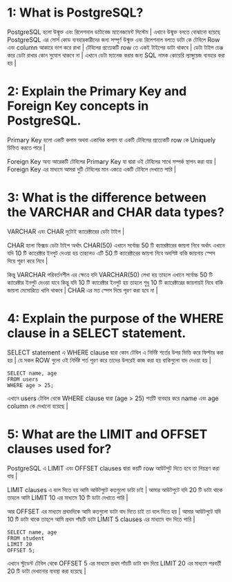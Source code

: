 # 1: What is PostgreSQL?

PostgreSQL হলো উন্মুক্ত এবং রিলেশনাল ডাটাবেজ ম্যানেজমেন্ট সিস্টেম | এখানে উন্মুক্ত বলতে বোঝানো হয়েছে PostgreSQL এর সোর্স কোড ব্যবহারকারীদের জন্য সম্পূর্ণ উন্মুক্ত এবং রিলেশনাল বলতে ডাটা কে টেবিলে Row এবং column আকারে ভাগ করে রাখা | টেবিলের প্রত্যেকটি row তে একই টাইপের ডাটা থাকবে | ডেটা টাইপ চেঞ্জ করে ডেটা রাখার কোন সুযোগ থাকবে না | এখানে ডেটা ম্যানেজ করার জন্য SQL নামক কোয়েরি ল্যাঙ্গুয়েজ ব্যবহার করা হয় |

# 2: Explain the Primary Key and Foreign Key concepts in PostgreSQL.

Primary Key হলো একটি কলাম অথবা একাধিক কলাম যা একটি টেবিলের প্রত্যেকটি row কে Uniquely চিহ্নিত করতে পারে | 

Foreign Key অন্য আরেকটি টেবিলের Primary Key যা দ্বারা ওই টেবিলের সাথে সম্পর্ক স্থাপন করা যায় | Foreign Key এর মাধ্যমে আমরা দুটি টেবিলের মান একত্রে একটি টেবিলে দেখাতে পারি |

# 3: What is the difference between the VARCHAR and CHAR data types?

VARCHAR এবং CHAR দুটোই ক্যারেক্টারের ডেটা টাইপ | 

CHAR হলো ফিক্সড ডেটা টাইপ অর্থাৎ CHAR(50) এখানে সর্বোচ্চ 50 টি ক্যারেক্টারের জায়গা নিবে অর্থাৎ এখানে যদি 10 টি ক্যারেক্টার ইনপুট দেওয়া হয় তাহলেও এটি 50 টি ক্যারেক্টারের জায়গা নিবে অবশিষ্ট বাকি জায়গায় স্পেস দিয়ে পূরণ করে নিবে |

কিন্তু VARCHAR পরিবর্তনশীল এর ক্ষেত্রে যদি VARCHAR(50) লেখা হয় তাহলে এখানে সর্বোচ্চ 50 টি ক্যারেক্টার ইনপুট দেওয়া যাবে কিন্তু যদি 10 টি ক্যারেক্টার ইনপুট হয় তাহলে শুধু 10 টি ক্যারেক্টারের জায়গায়ই নিবে বাকি জায়গা মেমোরিতে খালি থাকবে | CHAR এর মত স্পেস দিয়ে পূরণ করা হবে না |

# 4: Explain the purpose of the WHERE clause in a SELECT statement.

SELECT statement এ WHERE clause দ্বারা কোন টেবিল এ নির্দিষ্ট শর্তের উপর ভিত্তি করে ফিল্টার করা হয় | যে সকল ROW গুলো ওই নির্দিষ্ট শর্ত পূরণ করে তাদের উপরেই কাজ করা হয় বাকিগুলো বাদ দেওয়া হয় |

```
SELECT name, age
FROM users
WHERE age > 25;
```
এখানে users টেবিল থেকে WHERE clause দ্বারা (age > 25) শর্তটি ব্যবহার করে name এবং age column কে দেখানো হয়েছে |

# 5: What are the LIMIT and OFFSET clauses used for?

PostgreSQL এ LIMIT এবং OFFSET clauses দ্বারা কয়টি row আউটপুট দিতে হবে তা নিয়ন্ত্রণ করা যায় | 

LIMIT clauses এ বলে দিতে হয় আমি আউটপুটে কতগুলো ডাটা চাই | আমার আউটপুটে যদি 20 টি ডাটা থাকে তাহলে আমি LIMIT 10 এর মাধ্যমে 10 টি ডাটা দেখাতে পারি |

আর OFFSET এর মাধ্যমে প্রথমদিকে আমি কতগুলো ডাটা বাদ দিতে চাই তা বলে দিতে হয় | আমার আউটপুটে যদি 10 টি ডাটা থাকে তাহলে আমি প্রথম পাঁচটি ডাটা LIMIT 5 clauses এর মাধ্যমে বাদ দিতে পারি |

```
SELECT name, age
FROM student
LIMIT 20
OFFSET 5;
```
এখানে স্টুডেন্ট টেবিল থেকে OFFSET 5 এর মাধ্যমে প্রথম পাঁচটি ডাটা বাদ দিয়ে LIMIT 20 এর মাধ্যমে পরবর্তী 20 টি ডাটা দেখানোর ব্যবস্থা করা হয়েছে |





